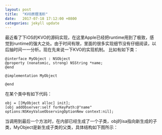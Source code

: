 ```yaml
---
layout: post
title:  "KVO原理浅析"
date:   2017-07-18 17:12:00 +0800
categories: jekyll update
---
```


最近看了下iOS的KVO的源码实现，在这里Apple已经把runtime用到了极致，感觉到runtime的强大之处。由于时间有限，里面的很多实现细节没有仔细阅读，以后抽时间一一分析。现在先来说一下KVO的实现机制。
比如有如下类：

```
@interface MyObject : NSObject
@property (nonatomic, strong) NSString *name;
@end

@implementation MyObject

@end
```
在某个类中有如下代码：

```
obj = [[MyObject alloc] init];
[obj addObserver:self forKeyPath:@"name" options:NSKeyValueObservingOptionNew context:nil];
```
当调用到最后一个方法时，在内部已经生成了一个子类，obj的isa指向新生成的子类，MyObject是新生成子类的父类，具体结构如下图所示：
